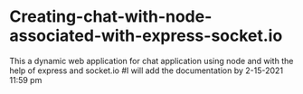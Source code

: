 # Creating-chat-with-node-associated-with-express-socket.io
This a dynamic web application for chat application using node and with the help of express and socket.io
#I will add the documentation by 2-15-2021 11:59 pm
